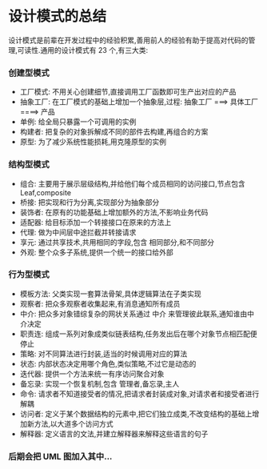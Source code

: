 # 设计模式的总结

设计模式是前辈在开发过程中的经验积累,善用前人的经验有助于提高对代码的管理,可读性.通用的设计模式有 23 个,有三大类:

### 创建型模式

- 工厂模式: 不用关心创建细节,直接调用工厂函数即可生产出对应的产品
- 抽象工厂: 在工厂模式的基础上增加一个抽象层,过程: 抽象工厂 ===> 具体工厂 ====> 产品
- 单例: 给全局只暴露一个可调用的实例
- 构建者: 把复杂的对象拆解成不同的部件去构建,再组合的方案
- 原型: 为了减少系统性能损耗,用克隆原型的实例

### 结构型模式

- 组合: 主要用于展示层级结构,并给他们每个成员相同的访问接口,节点包含 Leaf,composite
- 桥接: 把实现和行为分离,实现部分为抽象部分
- 装饰者: 在原有的功能基础上增加额外的方法,不影响业务代码
- 适配器: 给目标添加一个转接接口在原来的方法上
- 代理: 做为中间层中途拦截并转接请求
- 享元: 通过共享技术,共用相同的字段,包含 相同部分,和不同部分
- 外观: 整个众多子系统,提供一个统一的接口给外部

### 行为型模式

- 模板方法: 父类实现一套算法骨架,具体逻辑算法在子类实现
- 观察者: 把众多观察者收集起来,有消息通知所有成员
- 中介: 把众多对象错综复杂的网状关系通过 中介 来管理彼此联系,通知谁由中介决定
- 职责连: 组成一系列对象成类似链表结构,任务发出后在哪个对象节点相匹配便停止
- 策略: 对不同算法进行封装,适当的时候调用对应的算法
- 状态: 内部状态决定用哪个角色,类似策略,不过它是动态的
- 迭代器: 提供一个方法来统一有序访问聚合对象
- 备忘录: 实现一个恢复机制,包含 管理者,备忘录,主人
- 命令: 请求者不知道接受者的情况,把请求者封装成对象,对请求者和接受者进行解耦
- 访问者: 定义于某个数据结构的元素中,把它们独立成类,不改变结构的基础上增加新方法,以大道多个访问方式
- 解释器: 定义语言的文法,并建立解释器来解释这些语言的句子

### 后期会把 UML 图加入其中...
